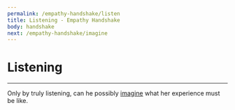 ```yaml
---
permalink: /empathy-handshake/listen
title: Listening - Empathy Handshake
body: handshake
next: /empathy-handshake/imagine
---
```





# Listening


---

Only by truly listening, can he possibly [imagine]({{page.next}}) what her experience must be like.  